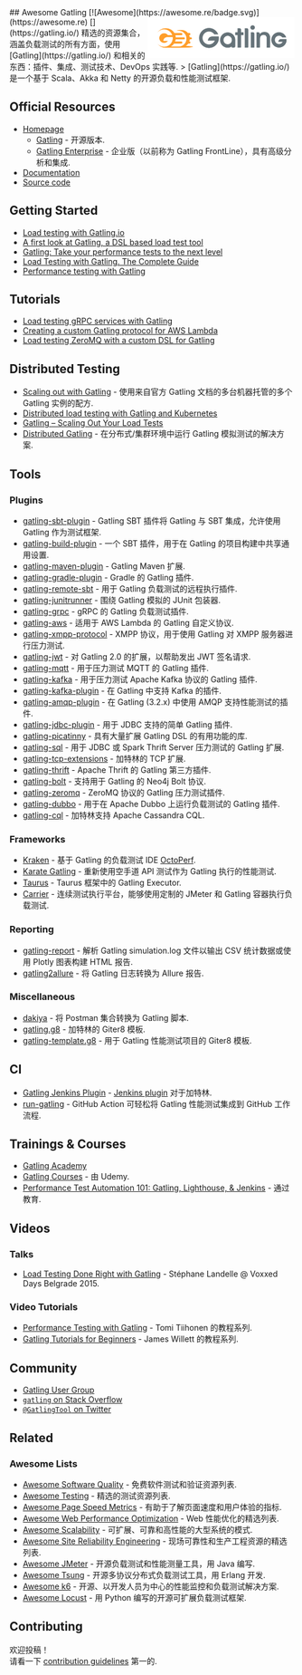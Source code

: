 <div class="github-widget" data-repo="aliesbelik/awesome-gatling"></div>
<script async src="https://pagead2.googlesyndication.com/pagead/js/adsbygoogle.js"></script><ins class="adsbygoogle" style="display:block" data-ad-client="ca-pub-6890694312814945" data-ad-slot="5473692530" data-ad-format="auto"  data-full-width-responsive="true"></ins><script>(adsbygoogle = window.adsbygoogle || []).push({});</script>
## Awesome Gatling [![Awesome](https://awesome.re/badge.svg)](https://awesome.re)
<!--lint ignore double-link-->
[<img src="https://raw.githubusercontent.com/aliesbelik/awesome-gatling/master/assets/images/gatling-logo.svg?sanitize=true" align="right" width="260" alt="Gatling">](https://gatling.io/)
<!--lint ignore double-link-->
精选的资源集合，涵盖负载测试的所有方面，使用 [Gatling](https://gatling.io/) 和相关的东西：插件、集成、测试技术、DevOps 实践等.
<!--lint ignore double-link-->
> [Gatling](https://gatling.io/) 是一个基于 Scala、Akka 和 Netty 的开源负载和性能测试框架.



## Official Resources
<!--lint ignore double-link-->
- [Homepage](https://gatling.io/)
  - [Gatling](https://gatling.io/open-source/) - 开源版本.
  - [Gatling Enterprise](https://gatling.io/enterprise/) - 企业版（以前称为 Gatling FrontLine），具有高级分析和集成.
- [Documentation](https://gatling.io/docs/gatling/)
- [Source code](https://github.com/gatling/gatling)

## Getting Started

- [Load testing with Gatling.io](https://blog.pragmatists.com/load-testing-with-gatling-io-2a128fccfb3e)
- [A first look at Gatling, a DSL based load test tool](https://callistaenterprise.se/blogg/teknik/2014/04/16/a-first-look-at-gatling-a-dsl-based-load-test-tool/)
- [Gatling: Take your performance tests to the next level](https://www.thoughtworks.com/insights/blog/gatling-take-your-performance-tests-next-level)
- [Load Testing with Gatling. The Complete Guide](https://www.james-willett.com/gatling-load-testing-complete-guide/)
- [Performance testing with Gatling](https://automationrhapsody.com/performance-testing-with-gatling/)

## Tutorials

- [Load testing gRPC services with Gatling](https://medium.com/@georgeleung_7777/load-testing-grpc-services-with-gatling-990025c77055)
- [Creating a custom Gatling protocol for AWS Lambda](https://callistaenterprise.se/blogg/teknik/2016/11/26/gatling-custom-protocol/)
- [Load testing ZeroMQ with a custom DSL for Gatling](http://mintbeans.com/load-testing-zeromq-with-gatling/)

## Distributed Testing

- [Scaling out with Gatling](https://gatling.io/docs/gatling/guides/scaling_out/) - 使用来自官方 Gatling 文档的多台机器托管的多个 Gatling 实例的配方.
- [Distributed load testing with Gatling and Kubernetes](https://medium.com/de-bijenkorf-techblog/https-medium-com-annashepeleva-distributed-load-testing-with-gatling-and-kubernetes-93ebce26edbe)
- [Gatling – Scaling Out Your Load Tests](http://www.nimrodstech.com/gatling-cluster-load-testing/)
- [Distributed Gatling](https://github.com/Abiy/distGatling) - 在分布式/集群环境中运行 Gatling 模拟测试的解决方案.

## Tools

### Plugins

- [gatling-sbt-plugin](https://github.com/gatling/gatling-sbt-plugin) - Gatling SBT 插件将 Gatling 与 SBT 集成，允许使用 Gatling 作为测试框架.
- [gatling-build-plugin](https://github.com/gatling/gatling-build-plugin) - 一个 SBT 插件，用于在 Gatling 的项目构建中共享通用设置.
- [gatling-maven-plugin](https://github.com/gatling/gatling-maven-plugin) - Gatling Maven 扩展.
- [gatling-gradle-plugin](https://github.com/gatling/gatling-gradle-plugin) - Gradle 的 Gatling 插件.
- [gatling-remote-sbt](https://github.com/Pravoru/gatling-remote-sbt) - 用于 Gatling 负载测试的远程执行插件.
- [gatling-junitrunner](https://github.com/Pravoru/gatling-junitrunner) - 围绕 Gatling 模拟的 JUnit 包装器.
- [gatling-grpc](https://github.com/phiSgr/gatling-grpc) - gRPC 的 Gatling 负载测试插件.
- [gatling-aws](https://github.com/callistaenterprise/gatling-aws) - 适用于 AWS Lambda 的 Gatling 自定义协议.
- [gatling-xmpp-protocol](https://github.com/TLmaK0/gatling-xmpp-protocol) - XMPP 协议，用于使用 Gatling 对 XMPP 服务器进行压力测试.
- [gatling-jwt](https://bitbucket.org/atlassianlabs/gatling-jwt/) - 对 Gatling 2.0 的扩展，以帮助发出 JWT 签名请求.
- [gatling-mqtt](https://github.com/mnogu/gatling-mqtt) - 用于压力测试 MQTT 的 Gatling 插件.
- [gatling-kafka](https://github.com/mnogu/gatling-kafka) - 用于压力测试 Apache Kafka 协议的 Gatling 插件.
- [gatling-kafka-plugin](https://github.com/Tinkoff/gatling-kafka-plugin) - 在 Gatling 中支持 Kafka 的插件.
- [gatling-amqp-plugin](https://github.com/Tinkoff/gatling-amqp-plugin) - 在 Gatling (3.2.x) 中使用 AMQP 支持性能测试的插件.
- [gatling-jdbc-plugin](https://github.com/Tinkoff/gatling-jdbc-plugin) - 用于 JDBC 支持的简单 Gatling 插件.
- [gatling-picatinny](https://github.com/Tinkoff/gatling-picatinny) - 具有大量扩展 Gatling DSL 的有用功能的库.
- [gatling-sql](https://github.com/tmcgrath/gatling-sql) - 用于 JDBC 或 Spark Thrift Server 压力测试的 Gatling 扩展.
- [gatling-tcp-extensions](https://github.com/scalecube/gatling-tcp-extensions) - 加特林的 TCP 扩展.
- [gatling-thrift](https://github.com/3tty0n/gatling-thrift) - Apache Thrift 的 Gatling 第三方插件.
- [gatling-bolt](https://github.com/sarmbruster/gatling-bolt) - 支持用于 Gatling 的 Neo4j Bolt 协议.
- [gatling-zeromq](https://github.com/softwaremill/gatling-zeromq) - ZeroMQ 协议的 Gatling 压力测试插件.
- [gatling-dubbo](https://github.com/youzan/gatling-dubbo) - 用于在 Apache Dubbo 上运行负载测试的 Gatling 插件.
- [gatling-cql](https://github.com/gatling-cql/GatlingCql) - 加特林支持 Apache Cassandra CQL.

### Frameworks

- [Kraken](https://github.com/OctoPerf/kraken) - 基于 Gatling 的负载测试 IDE [OctoPerf](https://octoperf.com/categories/kraken/).
- [Karate Gatling](https://karatelabs.github.io/karate/karate-gatling/) - 重新使用空手道 API 测试作为 Gatling 执行的性能测试.
- [Taurus](https://gettaurus.org/docs/Gatling/) - Taurus 框架中的 Gatling Executor.
- [Carrier](https://getcarrier.io/) - 连续测试执行平台，能够使用定制的 JMeter 和 Gatling 容器执行负载测试.

### Reporting

- [gatling-report](https://github.com/nuxeo/gatling-report) - 解析 Gatling simulation.log 文件以输出 CSV 统计数据或使用 Plotly 图表构建 HTML 报告.
- [gatling2allure](https://github.com/biski/gatling2allure) - 将 Gatling 日志转换为 Allure 报告.

### Miscellaneous

- [dakiya](https://github.com/rupeshmore/dakiya) - 将 Postman 集合转换为 Gatling 脚本.
- [gatling.g8](https://github.com/gatling/gatling.g8) - 加特林的 Giter8 模板.
- [gatling-template.g8](https://github.com/Tinkoff/gatling-template.g8) - 用于 Gatling 性能测试项目的 Giter8 模板.

## CI

- [Gatling Jenkins Plugin](https://github.com/jenkinsci/gatling-plugin) - [Jenkins plugin](https://plugins.jenkins.io/gatling/) 对于加特林.
- [run-gatling](https://github.com/liatrio/run-gatling) - GitHub Action 可轻松将 Gatling 性能测试集成到 GitHub 工作流程.

## Trainings & Courses

- [Gatling Academy](https://gatling.io/academy/)
- [Gatling Courses](https://www.udemy.com/topic/gatling/) - 由 Udemy.
- [Performance Test Automation 101: Gatling, Lighthouse, & Jenkins](https://www.educative.io/courses/performance-test-automation-101-gatling-lighthouse-jenkins) - 通过教育.

## Videos

### Talks

- [Load Testing Done Right with Gatling](https://www.youtube.com/watch?v=VUPTaPms210) - Stéphane Landelle @ Voxxed Days Belgrade 2015.

### Video Tutorials

- [Performance Testing with Gatling](https://www.youtube.com/playlist?list=PLd4gvNaNZ4T3NCWsv3zwHYlLGtr9s1-Fz) - Tomi Tiihonen 的教程系列.
- [Gatling Tutorials for Beginners](https://www.youtube.com/playlist?list=PLw_jGKXm9lIYpTotIJ-R31pXS7qqwXstt) - James Willett 的教程系列.

## Community

- [Gatling User Group](https://groups.google.com/forum/#!forum/gatling)
- [`gatling` on Stack Overflow](https://stackoverflow.com/questions/tagged/gatling+or+scala-gatling+or+gatling-plugin)
- [`@GatlingTool` on Twitter](https://twitter.com/gatlingtool)

## Related

### Awesome Lists

- [Awesome Software Quality](https://github.com/ligurio/software-quality-wiki) - 免费软件测试和验证资源列表.
- [Awesome Testing](https://github.com/TheJambo/awesome-testing) - 精选的测试资源列表.
- [Awesome Page Speed Metrics](https://github.com/csabapalfi/awesome-pagespeed-metrics) - 有助于了解页面速度和用户体验的指标.
- [Awesome Web Performance Optimization](https://github.com/davidsonfellipe/awesome-wpo) - Web 性能优化的精选列表.
- [Awesome Scalability](https://github.com/binhnguyennus/awesome-scalability) - 可扩展、可靠和高性能的大型系统的模式.
- [Awesome Site Reliability Engineering](https://github.com/dastergon/awesome-sre) - 现场可靠性和生产工程资源的精选列表.
- [Awesome JMeter](https://github.com/aliesbelik/awesome-jmeter) - 开源负载测试和性能测量工具，用 Java 编写.
- [Awesome Tsung](https://github.com/aliesbelik/awesome-tsung) - 开源多协议分布式负载测试工具，用 Erlang 开发.
- [Awesome k6](https://github.com/grafana/awesome-k6) - 开源、以开发人员为中心的性能监控和负载测试解决方案.
- [Awesome Locust](https://github.com/aliesbelik/awesome-locust) - 用 Python 编写的开源可扩展负载测试框架.

## Contributing

欢迎投稿！<br>
请看一下 [contribution guidelines](https://github.com/aliesbelik/awesome-gatling/blob/master/CONTRIBUTING.md) 第一的.
